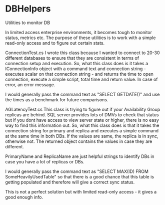 # DBHelpers
Utilities to monitor DB

In limited access enterprise environments, it becomes tough to monitor status, metrics etc. The purpose of these utilities is to work with a simple read-only access and to figure out certain stats.

ConnectionTest.cs I wrote this class because I wanted to connect to 20-30 different databases to ensure that they are consistent in terms of connection setup and execution. So, what this class does is it takes a IConnectionInfo object with a command text and connection string - executes scalar on that connection string - and returns the time to open connection, execute a simple script, total time and return value. In case of error, an error message.

I would generally pass the command text as "SELECT GETDATE()" and use the times as a benchmark for future comparisons.

AGLatencyTest.cs This class is trying to figure out if your Availability Group replicas are behind. SQL server provides lots of DMVs to check that status but if you dont have access to view server state or higher, there is no easy way to find this information out. So, what this class does is that it takes the connection string for primary and replica and executes a simple command at the same time in both DBs. If the values are same, the replica is in sync, otherwise not. The returned object contains the values in case they are different.

PrimaryName and ReplicaName are just helpful strings to identify DBs in case you have a lot of replicas or DBs.

I would generally pass the command text as "SELECT MAX(ID) FROM SomeHeavilyUsedTable" so that there is a good chance that this table is getting populated and therefore will give a correct sync status.

This is not a perfect solution but with limited read-only access - it gives a good enough info.
